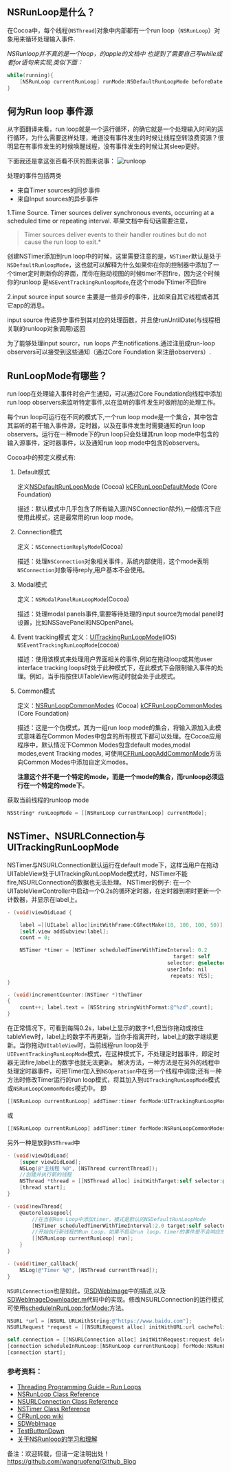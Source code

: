 ## NSRunLoop是什么？
在Cocoa中，每个线程(`NSThread`)对象中内部都有一个run loop（`NSRunLoop`）对象用来循环处理输入事件.

*NSRunloop并不真的是一个loop，的apple的文档中 也提到了需要自己写while或者for语句来实现,类似下面：*
```objective-c
while(running){
    [NSRunLoop currentRunLoop] runMode:NSDefaultRunLoopMode beforeDate:[NSDate distantFuture]];
}
```
## 何为Run loop 事件源
从字面翻译来看，run loop就是一个运行循环，的确它就是一个处理输入时间的运行循环，为什么需要这样处理，难道没有事件发生的时候让线程空转浪费资源？很明显在有事件发生的时候唤醒线程，没有事件发生的时候让其sleep更好。

下面我还是拿这张百看不厌的图来说事：
![runloop](http://ww2.sinaimg.cn/mw690/64124373gw1ezgx936dhzj20dg071aav.jpg)

处理的事件包括两类
* 来自Timer sources的同步事件
* 来自Input sources的异步事件

1.Time Source. Timer sources deliver synchronous events, occurring at a scheduled time or repeating interval.
苹果文档中有句话需要注意，
> Timer sources deliver events to their handler routines but do not cause the run loop to exit.*

创建NSTimer添加到run loop中的时候，这里需要注意的是，`NSTimer`默认是处于`NSDefaultRunloopMode`，这也就可以解释为什么如果你在你的控制器中添加了一个timer定时刷新你的界面，而你在拖动视图的时候timer不回fire，因为这个时候你的runloop 是`NSEventTrackingRunloopMode`,在这个mode下timer不回fire

2.input source input source 主要是一些异步的事件，比如来自其它线程或者其它app的消息。

input source 传递异步事件到其对应的处理函数，并且使runUntilDate(与线程相关联的runloop对象调用)返回

为了能够处理input sourcr，run loops 产生notifications.通过注册成run-loop observers可以接受到这些通知（通过Core Foundation 来注册observers）.


## RunLoopMode有哪些？
run loop在处理输入事件时会产生通知，可以通过Core Foundation向线程中添加run loop observers来监听特定事件,以在监听的事件发生时做附加的处理工作。

每个run loop可运行在不同的模式下,一个run loop mode是一个集合，其中包含其监听的若干输入事件源，定时器，以及在事件发生时需要通知的run loop observers。运行在一种mode下的run loop只会处理其run loop mode中包含的输入源事件，定时器事件，以及通知run loop mode中包含的observers。

Cocoa中的预定义模式有:
1. Default模式

    定义[NSDefaultRunLoopMode](https://developer.apple.com/library/ios/documentation/Cocoa/Reference/Foundation/Classes/NSRunLoop_Class/index.html#//apple_ref/c/data/NSDefaultRunLoopMode) (Cocoa) [kCFRunLoopDefaultMode](https://developer.apple.com/library/ios/documentation/CoreFoundation/Reference/CFRunLoopRef/index.html#//apple_ref/c/data/kCFRunLoopDefaultMode) (Core Foundation)

    描述：默认模式中几乎包含了所有输入源(NSConnection除外),一般情况下应使用此模式，这是最常用的run loop mode。

2. Connection模式

    定义：`NSConnectionReplyMode`(Cocoa)

    描述：处理`NSConnection`对象相关事件，系统内部使用，这个mode表明`NSConnection`对象等待reply,用户基本不会使用。

3. Modal模式

    定义：`NSModalPanelRunLoopMode`(Cocoa)

    描述：处理modal panels事件,需要等待处理的input source为modal panel时设置，比如NSSavePanel和NSOpenPanel。

4. Event tracking模式
    定义：[UITrackingRunLoopMode](https://developer.apple.com/library/ios/documentation/UIKit/Reference/UIApplication_Class/index.html#//apple_ref/doc/uid/TP40006728-CH3-SW38)(iOS) `NSEventTrackingRunLoopMode`(cocoa)

    描述：使用该模式来处理用户界面相关的事件,例如在拖动loop或其他user interface tracking loops时处于此种模式下，在此模式下会限制输入事件的处理。例如，当手指按住UITableView拖动时就会处于此模式。

5. Common模式

    定义：[NSRunLoopCommonModes](https://developer.apple.com/library/ios/documentation/Cocoa/Reference/Foundation/Classes/NSRunLoop_Class/index.html#//apple_ref/c/data/NSRunLoopCommonModes) (Cocoa) [kCFRunLoopCommonModes](https://developer.apple.com/library/ios/documentation/CoreFoundation/Reference/CFRunLoopRef/index.html#//apple_ref/c/data/kCFRunLoopCommonModes) (Core Foundation)

    描述：这是一个伪模式，其为一组run loop mode的集合，将输入源加入此模式意味着在Common Modes中包含的所有模式下都可以处理。在Cocoa应用程序中，默认情况下Common Modes包含default modes,modal modes,event Tracking modes,
    可使用[CFRunLoopAddCommonMode](https://developer.apple.com/library/ios/documentation/CoreFoundation/Reference/CFRunLoopRef/index.html#//apple_ref/c/func/CFRunLoopAddCommonMode)方法向Common Modes中添加自定义modes。

    **注意这个并不是一个特定的mode，而是一个mode的集合，而runloop必须运行在一个特定的mode下**。

获取当前线程的runloop mode
``` objective-c
NSString* runLoopMode = [[NSRunLoop currentRunLoop] currentMode];
```

## NSTimer、NSURLConnection与UITrackingRunLoopMode
NSTimer与NSURLConnection默认运行在default mode下，这样当用户在拖动UITableView处于UITrackingRunLoopMode模式时，NSTimer不能fire,NSURLConnection的数据也无法处理。
NSTimer的例子:
在一个UITableViewController中启动一个0.2s的循环定时器，在定时器到期时更新一个计数器，并显示在label上。

``` objective-c
- (void)viewDidLoad {

    label =[[UILabel alloc]initWithFrame:CGRectMake(10, 100, 100, 50)];
    [self.view addSubview:label];
    count = 0;

    NSTimer *timer = [NSTimer scheduledTimerWithTimeInterval: 0.2
                                                      target: self
                                                    selector: @selector(incrementCounter:)
                                                    userInfo: nil
                                                     repeats: YES];
}

- (void)incrementCounter:(NSTimer *)theTimer
{
    count++; label.text = [NSString stringWithFormat:@"%zd",count];
}

```

在正常情况下，可看到每隔0.2s，label上显示的数字+1,但当你拖动或按住tableView时，label上的数字不再更新，当你手指离开时，label上的数字继续更新。当你拖动`UItableView`时，当前线程run loop处于`UIEventTrackingRunLoopMode`模式，在这种模式下，不处理定时器事件，即定时器无法fire,label上的数字也就无法更新。
解决方法，一种方法是在另外的线程中处理定时器事件，可把Timer加入到`NSOperation`中在另一个线程中调度;还有一种方法时修改Timer运行的run loop模式，将其加入到`UITrackingRunLoopMode`模式或`NSRunLoopCommonModes`模式中。
即
```objective-c
[[NSRunLoop currentRunLoop] addTimer:timer forMode:UITrackingRunLoopMode];
```
或

```objective-c
[[NSRunLoop currentRunLoop] addTimer:timer forMode:NSRunLoopCommonModes];
```

另外一种是放到`NSThread`中
```objective-c
- (void)viewDidLoad{
    [super viewDidLoad];
    NSLog(@"主线程 %@", [NSThread currentThread]);
    //创建并执行新的线程
    NSThread *thread = [[NSThread alloc] initWithTarget:self selector:@selector(newThread) object:nil];
    [thread start];
}

- (void)newThread{
    @autoreleasepool{
        //在当前Run Loop中添加timer，模式是默认的NSDefaultRunLoopMode
        [NSTimer scheduledTimerWithTimeInterval:2.0 target:self selector:@selector(timer_callback) userInfo:nil repeats:YES];
        //开始执行新线程的Run Loop，如果不启动run loop，timer的事件是不会响应的
        [[NSRunLoop currentRunLoop] run];
    }
}

- (void)timer_callback{
    NSLog(@"Timer %@", [NSThread currentThread]);
}
```

`NSURLConnection`也是如此，见[SDWebImage](https://github.com/rs/SDWebImage)中的描述,以及[SDWebImageDownloader.m](https://github.com/rs/SDWebImage/blob/master/SDWebImage/SDWebImageDownloader.m)代码中的实现。修改NSURLConnection的运行模式可使用[scheduleInRunLoop:forMode:](https://developer.apple.com/library/ios/documentation/Cocoa/Reference/Foundation/Classes/NSURLConnection_Class/Reference/Reference.html#//apple_ref/occ/instm/NSURLConnection/scheduleInRunLoop:forMode:)方法。

```objective-c
NSURL *url = [NSURL URLWithString:@"https://www.baidu.com"];
NSURLRequest *request = [[NSURLRequest alloc] initWithURL:url cachePolicy:NSURLRequestReloadIgnoringLocalCacheData timeoutInterval:15];

self.connection = [[NSURLConnection alloc] initWithRequest:request delegate:self startImmediately:NO];
[connection scheduleInRunLoop:[NSRunLoop currentRunLoop] forMode:NSRunLoopCommonModes];
[connection start];
```

### 参考资料：
* [Threading Programming Guide – Run Loops](https://developer.apple.com/library/ios/documentation/Cocoa/Conceptual/Multithreading/RunLoopManagement/RunLoopManagement.html#//apple_ref/doc/uid/10000057i-CH16-SW1)
* [NSRunLoop Class Reference](https://developer.apple.com/library/ios/documentation/Cocoa/Reference/Foundation/Classes/NSRunLoop_Class/index.html)
* [NSURLConnection Class Reference](https://developer.apple.com/library/ios/documentation/Cocoa/Reference/Foundation/Classes/NSURLConnection_Class/)
* [NSTimer Class Reference](https://developer.apple.com/library/ios/documentation/Cocoa/Reference/Foundation/Classes/NSTimer_Class/index.html)
* [CFRunLoop wiki](http://iphonedevwiki.net/index.php/CFRunLoop)
* [SDWebImage](https://github.com/rs/SDWebImage)
* [TestButtonDown](http://hayne.net/MacDev/TestButtonDown/)
* [关于NSRunloop的学习和理解](http://billwang1990.github.io/blog/2013/12/30/nsrunloop-issue/)

备注：欢迎转载，但请一定注明出处！ <https://github.com/wangruofeng/Github_Blog>

